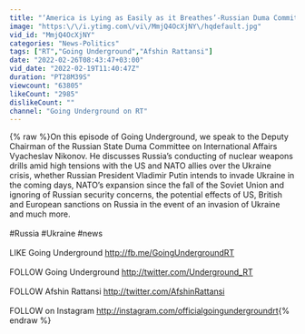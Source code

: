 ```yaml
---
title: "‘America is Lying as Easily as it Breathes’-Russian Duma Committee Deputy Chairman on Ukraine Crisis"
image: "https:\/\/i.ytimg.com\/vi\/MmjQ4OcXjNY\/hqdefault.jpg"
vid_id: "MmjQ4OcXjNY"
categories: "News-Politics"
tags: ["RT","Going Underground","Afshin Rattansi"]
date: "2022-02-26T08:43:47+03:00"
vid_date: "2022-02-19T11:40:47Z"
duration: "PT28M39S"
viewcount: "63805"
likeCount: "2985"
dislikeCount: ""
channel: "Going Underground on RT"
---
```

{% raw %}On this episode of Going Underground, we speak to the Deputy Chairman of the Russian State Duma Committee on International Affairs Vyacheslav Nikonov. He discusses Russia’s conducting of nuclear weapons drills amid high tensions with the US and NATO allies over the Ukraine crisis, whether Russian President Vladimir Putin intends to invade Ukraine in the coming days, NATO’s expansion since the fall of the Soviet Union and ignoring of Russian security concerns, the potential effects of US, British and European sanctions on Russia in the event of an invasion of Ukraine and much more. <br /><br />#Russia #Ukraine #news<br /><br />LIKE Going Underground <a rel="nofollow" target="blank" href="http://fb.me/GoingUndergroundRT">http://fb.me/GoingUndergroundRT</a><br /><br />FOLLOW Going Underground <a rel="nofollow" target="blank" href="http://twitter.com/Underground_RT">http://twitter.com/Underground_RT</a><br /><br />FOLLOW Afshin Rattansi <a rel="nofollow" target="blank" href="http://twitter.com/AfshinRattansi">http://twitter.com/AfshinRattansi</a><br /><br />FOLLOW on Instagram <a rel="nofollow" target="blank" href="http://instagram.com/officialgoingundergroundrt">http://instagram.com/officialgoingundergroundrt</a>{% endraw %}
